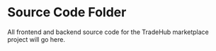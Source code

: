 # Source Code Folder

All frontend and backend source code for the TradeHub marketplace project will go here.
